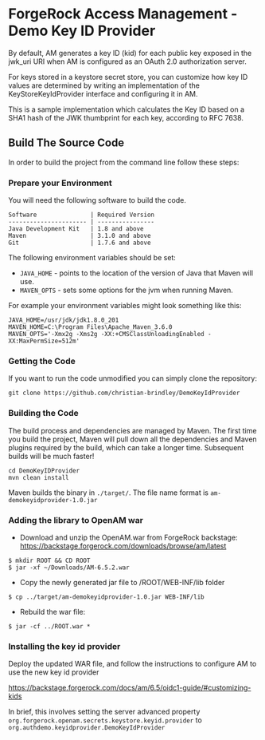 # ForgeRock Access Management - Demo Key ID Provider

By default, AM generates a key ID (kid) for each public key exposed in the jwk_uri URI when AM is configured as an OAuth 2.0 authorization server.

For keys stored in a keystore secret store, you can customize how key ID values are determined by writing an implementation of the KeyStoreKeyIdProvider interface and configuring it in AM.

This is a sample implementation which calculates the Key ID based on a SHA1 hash of the JWK thumbprint for each key, according to RFC 7638.

## Build The Source Code

In order to build the project from the command line follow these steps:

### Prepare your Environment

You will need the following software to build the code.

```
Software               | Required Version
---------------------- | ----------------
Java Development Kit   | 1.8 and above
Maven                  | 3.1.0 and above
Git                    | 1.7.6 and above
```
The following environment variables should be set:

- `JAVA_HOME` - points to the location of the version of Java that Maven will use.
- `MAVEN_OPTS` - sets some options for the jvm when running Maven.

For example your environment variables might look something like this:

```
JAVA_HOME=/usr/jdk/jdk1.8.0_201
MAVEN_HOME=C:\Program Files\Apache_Maven_3.6.0
MAVEN_OPTS='-Xmx2g -Xms2g -XX:+CMSClassUnloadingEnabled -XX:MaxPermSize=512m'
```

### Getting the Code

If you want to run the code unmodified you can simply clone the repository:

```
git clone https://github.com/christian-brindley/DemoKeyIdProvider
```


### Building the Code

The build process and dependencies are managed by Maven. The first time you build the project, Maven will pull 
down all the dependencies and Maven plugins required by the build, which can take a longer time. 
Subsequent builds will be much faster!

```
cd DemoKeyIDProvider
mvn clean install
```

Maven builds the binary in `./target/`. The file name format is `am-demokeyidprovider-1.0.jar`  


### Adding the library to OpenAM war

+ Download and unzip the OpenAM.war from ForgeRock backstage: https://backstage.forgerock.com/downloads/browse/am/latest
```
$ mkdir ROOT && CD ROOT
$ jar -xf ~/Downloads/AM-6.5.2.war
```

+ Copy the newly generated jar file to /ROOT/WEB-INF/lib folder

```
$ cp ../target/am-demokeyidprovider-1.0.jar WEB-INF/lib
```

+ Rebuild the war file: 

```
$ jar -cf ../ROOT.war *
```

### Installing the key id provider

Deploy the updated WAR file, and follow the instructions to configure AM to use the new key id provider

  https://backstage.forgerock.com/docs/am/6.5/oidc1-guide/#customizing-kids

In brief, this involves setting the server advanced property ```org.forgerock.openam.secrets.keystore.keyid.provider``` to ```org.authdemo.keyidprovider.DemoKeyIdProvider```
